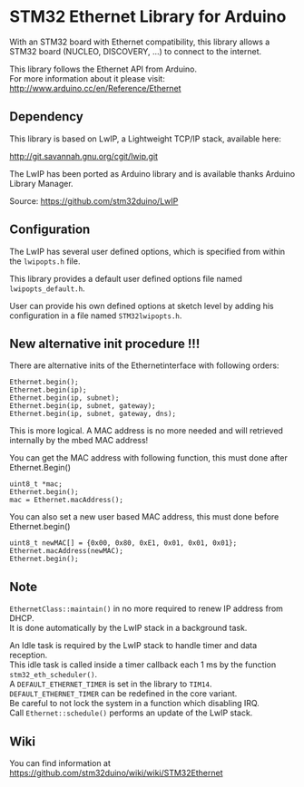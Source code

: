 # STM32 Ethernet Library for Arduino

With an STM32 board with Ethernet compatibility, this library allows a STM32
board (NUCLEO, DISCOVERY, ...) to connect to the internet.  

This library follows the Ethernet API from Arduino.<br>
For more information about it please visit: http://www.arduino.cc/en/Reference/Ethernet

## Dependency

This library is based on LwIP, a Lightweight TCP/IP stack, available here:

http://git.savannah.gnu.org/cgit/lwip.git

The LwIP has been ported as Arduino library and is available thanks Arduino Library Manager.

Source: https://github.com/stm32duino/LwIP

## Configuration

The LwIP has several user defined options, which is specified from within the `lwipopts.h` file.

This library provides a default user defined options file named `lwipopts_default.h`.

User can provide his own defined options at sketch level by adding his configuration in a file named `STM32lwipopts.h`.


## New alternative init procedure **!!!**

There are alternative inits of the Ethernetinterface with following orders:

	Ethernet.begin();
	Ethernet.begin(ip);
	Ethernet.begin(ip, subnet);
	Ethernet.begin(ip, subnet, gateway);
	Ethernet.begin(ip, subnet, gateway, dns);

This is more logical. A MAC address is no more needed and will retrieved internally by the mbed MAC address!

You can get the MAC address with following function, this must done after Ethernet.Begin()
	
	uint8_t *mac;
	Ethernet.begin();
	mac = Ethernet.macAddress();

You can also set a new user based MAC address, this must done before Ethernet.begin()

	uint8_t newMAC[] = {0x00, 0x80, 0xE1, 0x01, 0x01, 0x01};
	Ethernet.macAddress(newMAC);
	Ethernet.begin();

## Note

`EthernetClass::maintain()` in no more required to renew IP address from DHCP.<br>
It is done automatically by the LwIP stack in a background task.  

An Idle task is required by the LwIP stack to handle timer and data reception.<br>
This idle task is called inside a timer callback each 1 ms by the
function `stm32_eth_scheduler()`.<br>
A `DEFAULT_ETHERNET_TIMER` is set in the library to `TIM14`.<br>
`DEFAULT_ETHERNET_TIMER` can be redefined in the core variant.<br>
Be careful to not lock the system in a function which disabling IRQ.<br>
Call `Ethernet::schedule()` performs an update of the LwIP stack.<br>

## Wiki

You can find information at https://github.com/stm32duino/wiki/wiki/STM32Ethernet
